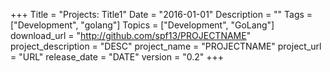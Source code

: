 +++
Title = "Projects: Title1"
Date = "2016-01-01"
Description = ""
Tags = ["Development", "golang"]
Topics = ["Development", "GoLang"]
download_url = "http://github.com/spf13/PROJECTNAME"
project_description = "DESC"
project_name = "PROJECTNAME"
project_url = "URL"
release_date = "DATE"
version = "0.2"
+++
